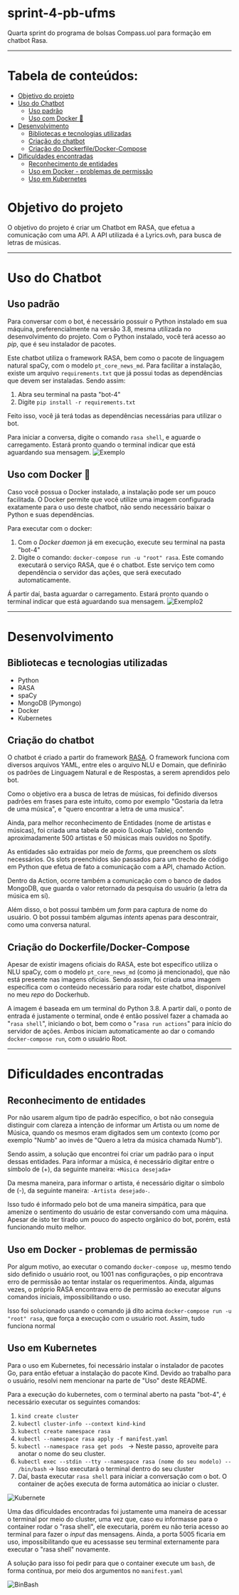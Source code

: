 # sprint-4-pb-ufms
Quarta sprint do programa de bolsas Compass.uol para formação em chatbot Rasa.

---
# Tabela de conteúdos:
- [Objetivo do projeto](#objetivo-do-projeto)
- [Uso do Chatbot](#uso-do-chatbot)
  * [Uso padrão](#uso-padrão)
  * [Uso com Docker :whale2:](#uso-com-docker)
- [Desenvolvimento](#desenvolvimento)
  * [Bibliotecas e tecnologias utilizadas](#bibliotecas-e-tecnologias-utilizadas)
  * [Criação do chatbot](#criação-do-chatbot)
  * [Criação do Dockerfile/Docker-Compose](#criação-do-dockerfile/docker-compose)
- [Dificuldades encontradas](#dificuldades-encontradas)
  * [Reconhecimento de entidades](#reconhecimento-de-entidades)
  * [Uso em Docker - problemas de permissão](#uso-em-docker---problemas-de-permissão)
  * [Uso em Kubernetes](#uso-em-kubernetes)

# Objetivo do projeto
O objetivo do projeto é criar um Chatbot em RASA, que efetua a comunicação com uma API. A API utilizada é a Lyrics.ovh, para busca de letras de músicas.

---
# Uso do Chatbot
## Uso padrão
Para conversar com o bot, é necessário possuir o Python instalado em sua máquina, preferencialmente na versão 3.8, mesma utilizada no desenvolvimento do projeto.
Com o Python instalado, você terá acesso ao *pip*, que é seu instalador de pacotes.

Este chatbot utiliza o framework RASA, bem como o pacote de linguagem natural spaCy, com o modelo ```pt_core_news_md```. Para facilitar a instalação, existe um arquivo ```requirements.txt``` que já possui todas as dependências que devem ser instaladas. Sendo assim:

1. Abra seu terminal na pasta "bot-4"
2. Digite ```pip install -r requirements.txt```

Feito isso, você já terá todas as dependências necessárias para utilizar o bot.

Para iniciar a conversa, digite o comando ```rasa shell```, e aguarde o carregamento. Estará pronto quando o terminal indicar que está aguardando sua mensagem.
![Exemplo](assets/yourinput.png)

## Uso com Docker :whale2:
Caso você possua o Docker instalado, a instalação pode ser um pouco facilitada. O Docker permite que você utilize uma imagem configurada exatamente para o uso deste chatbot, não sendo necessário baixar o Python e suas dependências.

Para executar com o docker:
1. Com o _Docker daemon_ já em execução, execute seu terminal na pasta "bot-4"
2. Digite o comando: ```docker-compose run -u "root" rasa```. Este comando executará o serviço RASA, que é o chatbot. Este serviço tem como dependência o servidor das ações, que será executado automaticamente.

Á partir daí,  basta aguardar o carregamento. Estará pronto quando o terminal indicar que está aguardando sua mensagem.
![Exemplo2](assets/yourinputdocker.png)

---
# Desenvolvimento
## Bibliotecas e tecnologias utilizadas
- Python
- RASA
- spaCy
- MongoDB (Pymongo)
- Docker
- Kubernetes

## Criação do chatbot
O chatbot é criado a partir do framework [RASA](https://rasa.com/). O framework funciona com diversos arquivos YAML, entre eles o arquivo NLU e Domain, que definirão os padrões de Linguagem Natural e de Respostas, a serem aprendidos pelo bot.

Como o objetivo era a busca de letras de músicas, foi definido diversos padrões em frases para este intuito, como por exemplo "Gostaria da letra de uma música", e "quero encontrar a letra de uma musica".

Ainda, para melhor reconhecimento de Entidades (nome de artistas e músicas), foi criada uma tabela de apoio (Lookup Table), contendo aproximadamente 500 artistas e 50 músicas mais ouvidos no Spotify.

As entidades são extraídas por meio de _forms_, que preenchem os _slots_ necessários. Os slots preenchidos são passados para um trecho de código em Python que efetua de fato a comunicação com a API, chamado Action.

Dentro da Action, ocorre também a comunicação com o banco de dados MongoDB, que guarda o valor retornado da pesquisa do usuário (a letra da música em sí).

Além disso, o bot possui também um _form_ para captura de nome do usuário. O bot possui também algumas _intents_ apenas para descontrair, como uma conversa natural.

## Criação do Dockerfile/Docker-Compose
Apesar de existir imagens oficiais do RASA, este bot específico utiliza o NLU spaCy, com o modelo `pt_core_news_md` (como já mencionado), que não está presente nas imagens oficiais. Sendo assim, foi criada uma imagem específica com o conteúdo necessário para rodar este chatbot, disponível no meu _repo_ do Dockerhub.

A imagem é baseada em um terminal do Python 3.8. A partir dalí, o ponto de entrada é justamente o terminal, onde é então possível fazer a chamada ao "```rasa shell```", iniciando o bot, bem como o "```rasa run actions```" para início do servidor de ações. Ambos iniciam automaticamente ao dar o comando ```docker-compose run```, com o usuário Root.


---
# Dificuldades encontradas
## Reconhecimento de entidades
Por não usarem algum tipo de padrão específico, o bot não conseguia distinguir com clareza a intenção de informar um Artista ou um nome de Música, quando os mesmos eram digitados sem um contexto (como por exemplo "Numb" ao invés de "Quero a letra da música chamada Numb"). 

Sendo assim, a solução que encontrei foi criar um padrão para o input dessas entidades. Para informar a música, é necessário digitar entre o símbolo de (+), da seguinte maneira: ```+Música desejada+```

Da mesma maneira, para informar o artista, é necessário digitar o símbolo de (-), da seguinte maneira: ```-Artista desejado-```.

Isso tudo é informado pelo bot de uma maneira simpática, para que amenize o sentimento do usuário de estar conversando com uma máquina.
Apesar de isto ter tirado um pouco do aspecto orgânico do bot, porém, está funcionando muito melhor.

## Uso em Docker - problemas de permissão
Por algum motivo, ao executar o comando ```docker-compose up```, mesmo tendo sido definido o usuário root, ou 1001 nas configurações, o pip encontrava erro de permissão ao tentar instalar os requerimentos. Ainda, algumas vezes, o próprio RASA encontrava erro de permissão ao executar alguns comandos iniciais, impossibilitando o uso.

Isso foi solucionado usando o comando já dito acima ```docker-compose run -u "root" rasa```, que força a execução com o usuário root. Assim, tudo funciona normal

## Uso em Kubernetes
Para o uso em Kubernetes, foi necessário instalar o instalador de pacotes Go, para então efetuar a instalação do pacote Kind. Devido ao trabalho para o usuário, resolvi nem mencionar na parte de "Uso" deste README.

Para a execução do kubernetes, com o terminal aberto na pasta "bot-4", é necessário executar os seguintes comandos:

1. ```kind create cluster```
2. ```kubectl cluster-info --context kind-kind```
3. ```kubectl create namespace rasa```
4. ```kubectl --namespace rasa apply -f manifest.yaml```
5. ```kubectl --namespace rasa get pods ``` -> Neste passo, aproveite para anotar o nome do seu cluster.
6. ```kubectl exec --stdin --tty --namespace rasa (nome do seu modelo) -- /bin/bash``` -> Isso executará o terminal dentro do seu cluster
7. Daí, basta executar ```rasa shell``` para iniciar a conversação com o bot. O container de ações executa de forma automática ao iniciar o cluster.

![Kubernete](assets/yourinputkuber.png)

Uma das dificuldades encontradas foi justamente uma maneira de acessar o terminal por meio do cluster, uma vez que, caso eu informasse para o container rodar o "rasa shell", ele executaria, porém eu não teria acesso ao terminal para fazer o _input_ das mensagens. Ainda, a porta 5005 ficaria em uso, impossibilitando que eu acessasse seu terminal externamente para executar o "rasa shell" novamente.

A solução para isso foi pedir para que o container execute um `bash`, de forma contínua, por meio dos argumentos no ```manifest.yaml```

![BinBash](assets/binbash.png)
